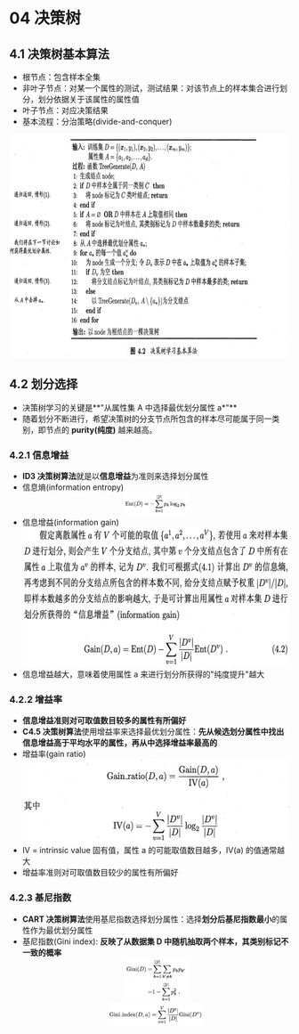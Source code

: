 # 04 决策树

## 4.1 决策树基本算法

- 根节点：包含样本全集
- 非叶子节点：对某一个属性的测试，测试结果：对该节点上的样本集合进行划分，划分依据关于该属性的属性值
- 叶子节点：对应决策结果
- 基本流程：分治策略(divide-and-conquer)
<div align="center"><img src="./_images/4.1.0-1.png" height="400px" /></div>

## 4.2 划分选择

- 决策树学习的关键是**"从属性集 A 中选择最优划分属性 a\*"**
- 随着划分不断进行，希望决策树的分支节点所包含的样本尽可能属于同一类别，即节点的 **purity(纯度)** 越来越高。

### 4.2.1 信息增益

- **ID3 决策树算法**就是以**信息增益**为准则来选择划分属性
- 信息熵(information entropy)
  <div align="center"><img src="./_images/4.2.1-1.png" height="40px" /></div>
- 信息增益(information gain)
  <div align="center"><img src="./_images/4.2.1-2.png" height="250px" /></div>
- 信息增益越大，意味着使用属性 a 来进行划分所获得的"纯度提升"越大

### 4.2.2 增益率

- **信息增益准则对可取值数目较多的属性有所偏好**
- **C4.5 决策树算法**使用增益率来选择最优划分属性：**先从候选划分属性中找出信息增益高于平均水平的属性，再从中选择增益率最高的**
- 增益率(gain ratio)
  <div align="center"><img src="./_images/4.2.2-1.png" height="150px" /></div>
- IV = intrinsic value 固有值，属性 a 的可能取值数目越多，IV(a) 的值通常越大
- 增益率准则对可取值数目较少的属性有所偏好

### 4.2.3 基尼指数

- **CART 决策树算法**使用基尼指数选择划分属性：选择**划分后基尼指数最小**的属性作为最优划分属性
- 基尼指数(Gini index): **反映了从数据集 D 中随机抽取两个样本，其类别标记不一致的概率**
  <div align="center"><img src="./_images/4.2.3-1.png" height="80px" /></div>
  <div align="center"><img src="./_images/4.2.3-2.png" height="40px" /></div>